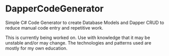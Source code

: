 # DapperCodeGenerator
Simple C# Code Generator to create Database Models and Dapper CRUD to reduce manual code entry and repetitive work.

This is currently being worked on. Use with knowledge that it may be unstable and/or may change. The technologies and patterns used are mostly for my own education.
